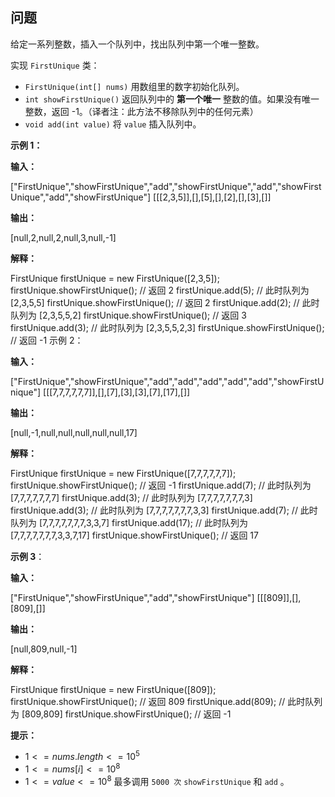 ## 问题
给定一系列整数，插入一个队列中，找出队列中第一个唯一整数。

实现 `FirstUnique` 类：

- `FirstUnique(int[] nums)` 用数组里的数字初始化队列。
- `int showFirstUnique()` 返回队列中的 **第一个唯一** 整数的值。如果没有唯一整数，返回 -1。（译者注：此方法不移除队列中的任何元素）
- `void add(int value)` 将 `value` 插入队列中。
 

**示例 1：**

**输入：**

["FirstUnique","showFirstUnique","add","showFirstUnique","add","showFirstUnique","add","showFirstUnique"]
[[[2,3,5]],[],[5],[],[2],[],[3],[]]

**输出：**

[null,2,null,2,null,3,null,-1]

**解释：**

FirstUnique firstUnique = new FirstUnique([2,3,5]);
firstUnique.showFirstUnique(); // 返回 2
firstUnique.add(5);            // 此时队列为 [2,3,5,5]
firstUnique.showFirstUnique(); // 返回 2
firstUnique.add(2);            // 此时队列为 [2,3,5,5,2]
firstUnique.showFirstUnique(); // 返回 3
firstUnique.add(3);            // 此时队列为 [2,3,5,5,2,3]
firstUnique.showFirstUnique(); // 返回 -1
示例 2：

**输入：**

["FirstUnique","showFirstUnique","add","add","add","add","add","showFirstUnique"]
[[[7,7,7,7,7,7]],[],[7],[3],[3],[7],[17],[]]

**输出：**

[null,-1,null,null,null,null,null,17]

**解释：**

FirstUnique firstUnique = new FirstUnique([7,7,7,7,7,7]);
firstUnique.showFirstUnique(); // 返回 -1
firstUnique.add(7);            // 此时队列为 [7,7,7,7,7,7,7]
firstUnique.add(3);            // 此时队列为 [7,7,7,7,7,7,7,3]
firstUnique.add(3);            // 此时队列为 [7,7,7,7,7,7,7,3,3]
firstUnique.add(7);            // 此时队列为 [7,7,7,7,7,7,7,3,3,7]
firstUnique.add(17);           // 此时队列为 [7,7,7,7,7,7,7,3,3,7,17]
firstUnique.showFirstUnique(); // 返回 17

**示例 3**：

**输入：**

["FirstUnique","showFirstUnique","add","showFirstUnique"]
[[[809]],[],[809],[]]

**输出：**

[null,809,null,-1]

**解释：**

FirstUnique firstUnique = new FirstUnique([809]);
firstUnique.showFirstUnique(); // 返回 809
firstUnique.add(809);          // 此时队列为 [809,809]
firstUnique.showFirstUnique(); // 返回 -1
 

**提示：**

- ${1 <= nums.length <= 10^5}$
- ${1 <= nums[i] <= 10^8}$
- ${1 <= value <= 10^8}$
最多调用 `5000 次` `showFirstUnique` 和 `add` 。